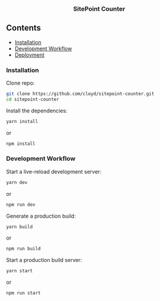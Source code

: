 <h3 align="center">SitePoint Counter</h3>

## Contents

- [Installation](#installation)
- [Development Workflow](#development-workflow)
- [Deployment](#deployment)

### Installation
Clone repo: 
```sh
git clone https://github.com/cloyd/sitepoint-counter.git
cd sitepoint-counter
```

Install the dependencies:
```sh
yarn install
```
or
```sh
npm install
```

### Development Workflow
Start a live-reload development server:
```sh
yarn dev
```
or
```sh
npm run dev
```

Generate a production build:
```sh
yarn build
```
or
```sh
npm run build
```

Start a production build server:
```sh
yarn start
```
or
```sh
npm run start
```